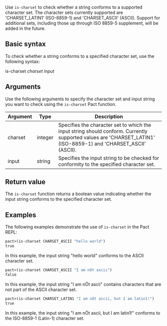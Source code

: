 Use `is-charset` to check whether a string conforms to a supported character set. The character sets currently supported are 'CHARSET_LATIN1' (ISO-8859-1) and 'CHARSET_ASCII' (ASCII). Support for additional sets, including those up through ISO 8859-5 supplement, will be added in the future.

## Basic syntax

To check whether a string conforms to a specified character set, use the following syntax:

is-charset *charset input*

## Arguments

Use the following arguments to specify the character set and input string you want to check using the `is-charset` Pact function.

| Argument | Type | Description |
| --- | --- | --- |
| charset | integer | Specifies the character set to which the input string should conform. Currently supported values are 'CHARSET_LATIN1' (ISO-8859-1) and 'CHARSET_ASCII' (ASCII). |
| input | string | Specifies the input string to be checked for conformity to the specified character set. |

## Return value

The `is-charset` function returns a boolean value indicating whether the input string conforms to the specified character set.

## Examples

The following examples demonstrate the use of `is-charset` in the Pact REPL:

```lisp
pact>(is-charset CHARSET_ASCII "hello world")
true
```

In this example, the input string "hello world" conforms to the ASCII character set.

```lisp
pact>(is-charset CHARSET_ASCII "I am nÖt ascii")
false
```

In this example, the input string "I am nÖt ascii" contains characters that are not part of the ASCII character set.

```lisp
pact>(is-charset CHARSET_LATIN1 "I am nÖt ascii, but I am latin1!")
true
```

In this example, the input string "I am nÖt ascii, but I am latin1!" conforms to the ISO-8859-1 (Latin-1) character set.
